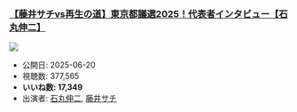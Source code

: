 ### [【藤井サチvs再生の道】東京都議選2025！代表者インタビュー【石丸伸二】](https://www.youtube.com/watch?v=zU6zLhzkdVI)
[![](https://img.youtube.com/vi/zU6zLhzkdVI/sddefault.jpg)](https://www.youtube.com/watch?v=zU6zLhzkdVI)
-   公開日: 2025-06-20
-   視聴数: 377,565
-   **いいね数: 17,349**
-   出演者: [石丸伸二](/rehacq_fan/people/石丸伸二 "wikilink"), [藤井サチ](/rehacq_fan/people/藤井サチ "wikilink")
